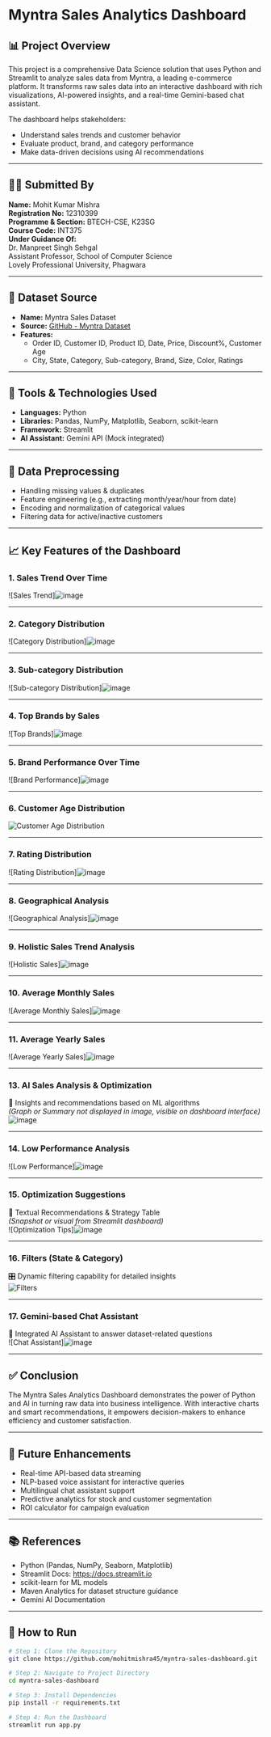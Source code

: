 # Myntra Sales Analytics Dashboard

## 📊 Project Overview
This project is a comprehensive Data Science solution that uses Python and Streamlit to analyze sales data from Myntra, a leading e-commerce platform. It transforms raw sales data into an interactive dashboard with rich visualizations, AI-powered insights, and a real-time Gemini-based chat assistant.

The dashboard helps stakeholders:
- Understand sales trends and customer behavior
- Evaluate product, brand, and category performance
- Make data-driven decisions using AI recommendations

---

## 👨‍💻 Submitted By
**Name:** Mohit Kumar Mishra  
**Registration No:** 12310399  
**Programme & Section:** BTECH-CSE, K23SG  
**Course Code:** INT375  
**Under Guidance Of:**  
Dr. Manpreet Singh Sehgal  
Assistant Professor, School of Computer Science  
Lovely Professional University, Phagwara  

---

## 📁 Dataset Source
- **Name:** Myntra Sales Dataset  
- **Source:** [GitHub - Myntra Dataset](https://github.com/fingertipsDIS/Myntra-Analysis-Power-BI/blob/main/PowerBI%20Dataset%20%26%20Related%20Files/Myntra%20dataset.xlsx)  
- **Features:**  
  - Order ID, Customer ID, Product ID, Date, Price, Discount%, Customer Age  
  - City, State, Category, Sub-category, Brand, Size, Color, Ratings

---

## 🔧 Tools & Technologies Used
- **Languages:** Python  
- **Libraries:** Pandas, NumPy, Matplotlib, Seaborn, scikit-learn  
- **Framework:** Streamlit  
- **AI Assistant:** Gemini API (Mock integrated)  

---

## 🧹 Data Preprocessing
- Handling missing values & duplicates  
- Feature engineering (e.g., extracting month/year/hour from date)  
- Encoding and normalization of categorical values  
- Filtering data for active/inactive customers  

---

## 📈 Key Features of the Dashboard

### 1. Sales Trend Over Time  
![Sales Trend]![image](https://github.com/user-attachments/assets/034e0b01-fc32-4baf-a296-958769d7b39c)


---

### 2. Category Distribution  
![Category Distribution]![image](https://github.com/user-attachments/assets/ec459d2f-c124-49e1-a134-7d78caf0c457)


---

### 3. Sub-category Distribution  
![Sub-category Distribution]![image](https://github.com/user-attachments/assets/e9c6b7bb-f123-47e2-80af-6b894ccf79b7)


---

### 4. Top Brands by Sales  
![Top Brands]![image](https://github.com/user-attachments/assets/ad1d6b86-6b93-47ae-888b-e672b03bcc7f)


---

### 5. Brand Performance Over Time  
![Brand Performance]![image](https://github.com/user-attachments/assets/bcc3adaa-5f57-4a98-9241-bbf43638cbaf)


---

### 6. Customer Age Distribution  
![Customer Age Distribution](images/customer_age_distribution.png)

---

### 7. Rating Distribution  
![Rating Distribution]![image](https://github.com/user-attachments/assets/dadcba9a-d242-46b1-a2cc-7efdf90a0a84)


---

### 8. Geographical Analysis  
![Geographical Analysis]![image](https://github.com/user-attachments/assets/af59d0c2-0eaa-4624-a0f2-14fa0544dc8a)


---

### 9. Holistic Sales Trend Analysis  
![Holistic Sales]![image](https://github.com/user-attachments/assets/2a432757-0fba-417d-9d2e-6adfba41171b)


---
### 10. Average Monthly Sales  
![Average Monthly Sales]![image](https://github.com/user-attachments/assets/e7302394-51d3-48bb-ba13-5330b020d9fe)


---

### 11. Average Yearly Sales  
![Average Yearly Sales]![image](https://github.com/user-attachments/assets/05e0c9ca-279d-41aa-b008-e7b331a27738)


---

### 13. AI Sales Analysis & Optimization  
🤖 Insights and recommendations based on ML algorithms  
_(Graph or Summary not displayed in image, visible on dashboard interface)_
![image](https://github.com/user-attachments/assets/c20edb33-1d09-4333-ac49-4bef78f5a131)

---

### 14. Low Performance Analysis  
![Low Performance]![image](https://github.com/user-attachments/assets/464bfee1-b928-4a4b-a3d2-91214bc3a7bc)


---

### 15. Optimization Suggestions  
📌 Textual Recommendations & Strategy Table  
_(Snapshot or visual from Streamlit dashboard)_  
![Optimization Tips]![image](https://github.com/user-attachments/assets/537dba38-e536-4aca-a8dd-122fece155c5)


---

### 16. Filters (State & Category)
🎛 Dynamic filtering capability for detailed insights  
![Filters](images/filters_section.png)

---

### 17. Gemini-based Chat Assistant  
💬 Integrated AI Assistant to answer dataset-related questions  
![Chat Assistant]![image](https://github.com/user-attachments/assets/2e8cf393-75f0-4f18-8261-c230d7574510)


---

## ✅ Conclusion
The Myntra Sales Analytics Dashboard demonstrates the power of Python and AI in turning raw data into business intelligence. With interactive charts and smart recommendations, it empowers decision-makers to enhance efficiency and customer satisfaction.

---

## 🚀 Future Enhancements
- Real-time API-based data streaming  
- NLP-based voice assistant for interactive queries  
- Multilingual chat assistant support  
- Predictive analytics for stock and customer segmentation  
- ROI calculator for campaign evaluation

---

## 📚 References
- Python (Pandas, NumPy, Seaborn, Matplotlib)  
- Streamlit Docs: https://docs.streamlit.io  
- scikit-learn for ML models  
- Maven Analytics for dataset structure guidance  
- Gemini AI Documentation  

---

## 📌 How to Run

```bash
# Step 1: Clone the Repository
git clone https://github.com/mohitmishra45/myntra-sales-dashboard.git

# Step 2: Navigate to Project Directory
cd myntra-sales-dashboard

# Step 3: Install Dependencies
pip install -r requirements.txt

# Step 4: Run the Dashboard
streamlit run app.py
